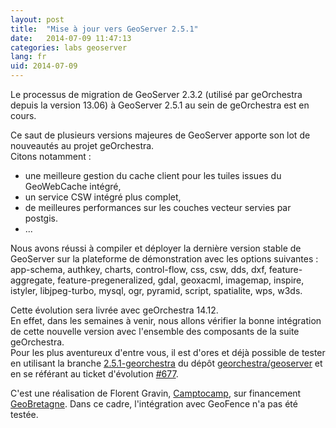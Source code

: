 ```yaml
---
layout: post
title:  "Mise à jour vers GeoServer 2.5.1"
date:   2014-07-09 11:47:13
categories: labs geoserver
lang: fr
uid: 2014-07-09
---
```


Le processus de migration de GeoServer 2.3.2 (utilisé par geOrchestra depuis la version 13.06) à GeoServer 2.5.1 au sein de geOrchestra est en cours.

<!--more-->

Ce saut de plusieurs versions majeures de GeoServer apporte son lot de nouveautés au projet geOrchestra.  
Citons notamment :

 * une meilleure gestion du cache client pour les tuiles issues du GeoWebCache intégré,
 * un service CSW intégré plus complet,
 * de meilleures performances sur les couches vecteur servies par postgis.
 * ...

Nous avons réussi à compiler et déployer la dernière version stable de GeoServer sur la plateforme de démonstration avec les options suivantes : app-schema, authkey, charts, control-flow, css, csw, dds, dxf, feature-aggregate, feature-pregeneralized, gdal, geoxacml, imagemap, inspire, istyler, libjpeg-turbo, mysql, ogr, pyramid, script, spatialite, wps, w3ds.

Cette évolution sera livrée avec geOrchestra 14.12.  
En effet, dans les semaines à venir, nous allons vérifier la bonne intégration de cette nouvelle version avec l'ensemble des composants de la suite geOrchestra.  
Pour les plus aventureux d'entre vous, il est d'ores et déjà possible de tester en utilisant la branche [2.5.1-georchestra](https://github.com/georchestra/geoserver/tree/2.5.1-georchestra) du dépôt [georchestra/geoserver](https://github.com/georchestra/geoserver/) et en se référant au ticket d'évolution [#677](https://github.com/georchestra/georchestra/issues/677).  

C'est une réalisation de Florent Gravin, [Camptocamp](https://www.camptocamp.com/geospatial/), sur financement [GeoBretagne](https://cms.geobretagne.fr/). Dans ce cadre, l'intégration avec GeoFence n'a pas été testée.
